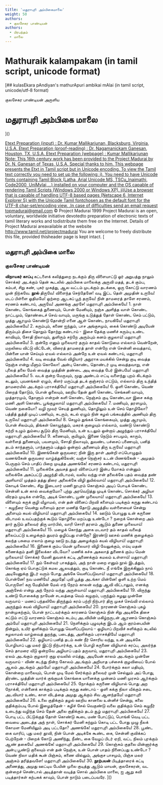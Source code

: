 ```yaml
---
title: 'மதுராபுரி அம்பிகைமாலை'
weight: 50
authors:
  - குலசேகர பாண்டியன்
authors:
  - பிரபந்தம்
  - மாலை
---
```


# Mathuraik kalampakam (in tamil script, unicode format)

[## kulasEkara pAndiyan's mathurApuri ambikai mAlai
(in tamil script, unicode/utf-8 format)

குலசேகர பாண்டியன் அருளிய

# மதுராபுரி அம்பிகை மாலை
]()

[Etext Preparation (input) : Dr. Kumar Mallikarjunan, Blacksburg, Virginia, U.S.A.
Etext Preparation (proof-reading) : Dr. Nagamanickam Ganesan, Houston, TX, U.S.A.
Etext Preparation (webpage) : Kumar Mallikarjunan
Note: This 16th century work has been provided to the Project Madurai by Dr. N. Ganesan of Texas, U.S.A. Special thanks to him.
This webpage presents the Etxt in Tamil script but in Unicode encoding.
To view the Tamil text correctly you need to set up the following:
i). You need to have Unicode fonts containing Tamil Block (Latha,
Arial Unicode MS, TSCu_Inaimathi, Code2000, UniMylai,...) installed on your computer
and the OS capable of rendering Tamil Scripts (Windows 2000 or Windows XP).
ii)Use a browser that is capable of handling UTF-8 based pages
(Netscape 6, Internet Explorer 5) with the Unicode Tamil fontchosen as the default font for the UTF-8 char-set/encoding view.
.In case of difficulties send an email request to]()[pmadurai@gmail.com](mailto:pmadurai@gmail.com)
© Project Madurai 1999
Project Madurai is an open, voluntary, worldwide initiative devotedto preparation of electronic texts of tamil literary works and todistribute them free on the Internet. Details of Project Madurai areavailable at the website http://www.tamil.net/projectmadurai
You are welcome to freely distribute this file, provided thisheader page is kept intact.
[
## மதுராபுரி அம்பிகை மாலை

### குலசேகர பாண்டியன்

**விநாயகர் காப்பு**
கட்டளைக் கலித்துறை
நடக்கும் திரு விளையாட்டு ஓர் அறுபத்து நாலும் சொக்கர்
அடக்கும் தென் கூடலில் அம்பிகை மாலைக்கு அருவி மதத்,
தடக் கும்ப, கம்பச், சிறு கண், புகர் முகத்து, ஆல வட்டம்
முடக்கும் தடக்கை, ஒரு கோட்டு வாரணம் முன் நிற்கவே.
**நூல்**
திருவே! விளைந்த செந்தேனே! வடி இட்ட தெள் அமுதின்
உருவே! மடப் பிள்ளை ஓதிமமே! ஒற்றை ஆடகப் பூந்
தருவே! நின் தாமரைத் தாளே சரணம், சரணம் கண்டாய்,
அருவே! அணங்கு அரசே! மதுராபுரி அம்பிகையே! 1.
நாள் கொண்ட கொங்கைத் துணையும், பொன் மேனியும், நஞ்சு அளித்த
வாள் கொண்ட நாட்டமும், தொண்டைச் செவ் வாயும், மருங்கு உடுத்துத்
தோள் கொண்ட செம் பட்டும், முத்து ஆரமும் கொண்டு தோன்றி எனை
ஆள் கொண்ட நாயகியே! மதுராபுரி அம்பிகையே! 2.
கரும்பும், கணை ஐந்தும், பாச அங்குசமும், கைக் கொண்டு அடியேன்
திரும்பும் திசை தொறும் தோற்று கண்டாய் - இசை தேக்கு மணிச்
சுரும்பு உண்ட காவியும், சோதி நிலாவும், துளிரும் சற்றே
அரும்பும் கனம் குழலாய்! மதுராபுரி அம்பிகையே! 3.
குன்றே எனும் முலையார் தரும் காதல் கொடுமை எல்லாம்
வென்றேன், மறலியை விட்டு விட்டேன், விரைத் தாமரைத் தாள்
என்றே என் சென்னி வைத்தாய், பின்னை யான் செய்யும் ஏவல் எல்லாம்
அன்றே உன் ஏவல் கண்டாய், மதுராபுரி அம்பிகையே! 4.
வடி வைத்த வேல் விழியார் அநுராக மயக்கில் சென்று
குடி வைத்த நெஞ்சு என்று மீளும் கொலோ! அன்பு கொண்ட தொண்டர்
முடி வைத்தவாறு, என் புலைத் தலை மேல் வைத்த முத்தின் தண்டை
அடி வைத்த பேர் இன்பமே! மதுராபுரி அம்பிகையே! 5.
வடக் குன்ற மேருவும், மூது அண்டம் எட்டி வளைந்து புறம்
கிடக்கும் கடலும், புவனங்கள் ஏழும், கிளர் மருப்புத்
தடக் குஞ்சரம் எட்டும், எல்லாம் திரு உந்தித் தாமரையில்
அடக்கும் பராசக்தியே! மதுராபுரி அம்பிகையே! 6.
ஒளி கொண்ட வெண் பிறைத் தோடும், பொன் ஓலையும், ஊறிய தேன்
துளி கொண்ட செங்கனி வாயும், முத்தாரமும், தோளும் என்றன்
களி கொண்ட நெஞ்சம் குடி கொண்டவா இசை கக்கு மணி
அளி கொண்ட பூங்குழலாய்! மதுராபுரி அம்பிகையே! 7.
மணியும், தரளமும், வெண் நகையோ? வழி மூவர் செயத்
துணியும், தொழிலும் உன் செய் தொழிலோ? பத்தித் துத்தி முடிப்
பணியும், சுடரும், கடல் ஏழும் நின் கழல் பங்கயத்தில்
அணியும் திரு உருவே! மதுராபுரி அம்பிகையே! 8.
செழும் துங்கக் கொங்கையும், முத்து ஆரமும், பொன் சிலம்பும், திங்கள்
கொழுந்தும், மகரக் குழையும் எல்லாம், வண்டு கொண்டு சுற்றி
உழும் தும்பை சூடும் திரு மேனியும், உன் உடலும் ஒன்றாய்
அழுந்தும் பராசக்தியே! மதுராபுரி அம்பிகையே! 9.
கணையும், குமிழும், இணை நெடும் சாபமும், காரும், வள்ளைத்
துணையும், பவளமும், சோதி நிலாவும், துவண்ட பச்சைப்
பணையும், பனித் தடம் காந்தளும், பாந்தளும் பத்தும் ஒன்றாய்
அணையும் திரு உருவே! மதுராபுரி அம்பிகையே! 10.
இணங்கேன் ஒருவரை; நின் இரு தாள் அன்றி எப்பொழுதும்
வணங்கேன் ஒருவரை வாழ்த்துகிலேன்; வஞ்ச நெஞ்சர் உடன்
பிணங்கேன் - அமுதம் பெருகும் செம் பாதிப் பிறை முடித்த
அணங்கே! சரணம் கண்டாய், மதுராபுரி அம்பிகையே! 11.
முலைக்கே அவசத் துயர் விளைப்பார் இன்ப மோகம் என்னும்
வலைக்கே அகப்பட்டு அழுந்தி விடாமல், வலிய வந்து என்
தலைக்கே பதம் வைத்த தண் அளியாய்! முத்தம் தத்து திரை
அலைக்கே விழி துயில்வாய்! மதுராபுரி அம்பிகையே! 12.
கொடிக் கொண்ட சிறு இடையார் மணி நூபுரம் கொஞ்சும் அடிப்
பொடிக் கொண்ட சென்னி உன் கால் வைக்குமோ? புற்று அரவெடுத்து
முடிக் கொண்ட சொக்கர் அழியா விரதம் முடிக்க என்றே,
அடிக் கொண்ட பூண் முலையாய்! மதுராபுரி அம்பிகையே! 13.
விளையும் கருக் குழி வீழாமல், என் தன் வினைப் பிறவி
களையும் படிக்கும் கருது கண்டாய் - கழுநீரை வென்று
வளையும் தரள மணித் தோடு அழுத்திய வள்ளையைச் சென்று
அளையும் கயல் விழியாய்! மதுராபுரி அம்பிகையே! 14.
ஊடும் பொழுது உன் கருணை விடாமல் உவப்பதற்குக்
கூடும் தொழிலை மறப்பது உண்டோ ? நறைக் கொன்றை அம் தார்
சூடும் தலைவர் திரு மார்பில், வாரி சொரி தரளம்
ஆடும் துணை முலையாய்! மதுராபுரி அம்பிகையே! 15.
மழைக் கொந்து அளக மடவார் தம் காதல் வலைத் தலைப்பட்டு
உழைக்கும் துயரம் ஒழிப்பது என்றோ? இரண்டு ஊசல் மணிக்
குழைக்கும் கலந்த பசுமை எலாம் குழை ஊடு நடந்து
அழைக்கும் கயல் விழியாய்! மதுராபுரி அம்பிகையே! 16.
இணைக் கும்ப மென் முலையார் விழி வேலுக்கும், எய்யு மதன்
கணைக்கும் தனி இலைக்கா விடவோ? மணிக் கச்சு அகலாத்
துணைக் கும்ப மென் முலையாய்! சொக்கர் மேனி துவளக் கட்டி
அணைக்கும் கமலம் உள்ளாய்! மதுராபுரி அம்பிகையே! 17.
நும் கேள்வர் பாகத்தும், அந் நான் மறை எனும் நூல் இடத்தும்,
கொங்கு ஏய் பொகுட்டுக் கமல ஆலயத்தும், குடி கொண்ட நீ
எங்கே இருக்கினும் நாய் அடியேனுக்கு இடர் வரும் போது
அங்கே வெளிப்படுவாய்! மதுராபுரி அம்பிகையே! 18.
பொன்னே! நவ மணியே! அமுதே! புவி பூத்து அடங்கா
மின்னே! ஒளி உற்ற மெய் பொருளே! கரு மேதியின் மேல்
எந் நேரம் காலன் வந்து ஆவி விட்டாலும், எனக்கு அஞ்சேல் என்று
அந் நேரம் வந்து அருள்வாய்! மதுராபுரி அம்பிகையே! 19.
விருந்து உண்டு போகைக்கு நாயேன் சடலத்தை வெம் கழுகும்,
பருந்தும் சுழலு முன்னே வருவாய் - மணப் பந்தலிலே
திருந்தும் கரம் பற்றி நிற்பார் திரு முகச் செவ்வி எல்லாம்
அருந்தும் கயல் விழியாய்! மதுராபுரி அம்பிகையே! 20.
நாரணன் கொஞ்சும் புகழ் நான்முகற்கும், பொன் நாட்டவர்க்கும்
காரணம் கொஞ்சும் நின் சிறு அடிக்கே திசை கட்டும் எட்டு
வாரணம் கொஞ்சும் கடம்பு அடவியின் மகிழ்நருடன்
ஆரணம் கொஞ்சும் அம்மே! மதுராபுரி அம்பிகையே! 21.
நெளிக்கும் புழுவுக்கு இடம் ஆம் குரம்பையின் நின்றும், உயிர்
ஒளிக்கும் பொழுது வெளிப்படுவாய் - ஒழியாப் பிறவிச்
சுளிக்கும் கடலில் சுழலாமல் வாழ்வைத் துறந்து, படைத்து,
அளிக்கும் பராசக்தியே! மதுராபுரி அம்பிகையே! 22.
ஒழியாப் பனித் தடம் கண் நீர் சொரிய வந்து, உன் அடிக்கே
பொழியாப் புது மலர் இட்டு நிற்பார்க்கு, உன் பொழி கருணை
விழியால் சுரப்ப, அலர்ந்த செம் தாமரை வீடு ஒன்றவே
அழியாப் பதம் தருவாய், மதுராபுரி அம்பிகையே! 23.
ஏலம் அடங்கும் குழலார் குறு ஏவலில் எய்த்து, அடியேன்
காலம் அடங்கும் முன்னே வருவாய் - விண் கடந்து நின்ற
கோலம் அடங்கும் அறியாத பச்சைக் குழவியைப் போல்
ஆலம் அடங்கும் அம்மே! மதுராபுரி அம்பிகையே! 24.
போர்க்கும் கலா மதியும், கொன்றை மாலையும், பொன் முடி மேல்
சேர்க்கும் தலைவர் முன் செல்லும் அப் போது, திரண்ட முத்தின்
வார்க் குங்குமக் கொங்கை யானைக்கு முன்னம் மணி முரசம்
ஆர்க்கும் பராசக்தியே! மதுராபுரி அம்பிகையே! 25.
நோக்கும் கருணை விழியால் பொது அற நோக்கி, என்னைக்
காக்கும் படிக்கும் கருது கண்டாய் - ஒளி கக்கு நிலா
வீக்கும் சடை அடவியார் உண்ட காள விடத்தை அமுது
ஆக்கும் சிவ ஆனந்தமே! மதுராபுரி அம்பிகையே! 26.
உலை குதிக்கும் தழல் ஊறிய கானலை உன்னிச் சென்று,
கலை குதிக்கும்படி போல் இழைத்தேன் - கழிச் சேல் வெகுண்டு
வலை குதிக்கும் செம் கழுநீர் உடைந்து வழிந்த செம் தேன்
அலை குதிக்கும் தடம் சூழ் மதுராபுரி அம்பிகையே! 27.
பொடி பட்ட பிட்டுக்குத் தோள் கொண்டு கூடை மண் போட்டுப், பொங்கி
வெடி பட்ட வையை அடைத்த அந் நாள், சொக்கர் மேனி சுற்றும்
கொடி பட்ட போது முழு நீலக் கோமள மேனியிலும்
அடி பட்டதோ? அணங்கே! மதுராபுரி அம்பிகையே! 28.
பூண்ட கை வாரிப், புது மலர் தூவி, நின் பொன் அடிக்கே
கூண்ட கை, சென்னி குவிக்கப் பெற்றேன் - பிறைக் கோடு அணிந்து,
நீண்ட கை வேழப் பிடர் ஏறி, வட்ட நிலம் புரக்கும்
ஆண் தகையே! அணங்கே! மதுராபுரி அம்பிகையே! 29.
கொஞ்சும் குதலை மின்னார்க்கு அன்பு பூண்டு குலையும் என் தன்
நெஞ்சு, உன் பொன் பாதம் நினைப்பது உண்டோ ? வெண் நிலா மதிக் கூன்
பிஞ்சும், கணை வில்லும், அங்குச பாசமும், பிஞ்சு மலர்
அஞ்சும் தரித்தவளே! மதுராபுரி அம்பிகையே! 30.
**நூற்பயன்**
பிடித்தாரைக் கட்டி அணைத்து, அமுது ஊட்டிய பேயின் முலை
குடித்து ஆடும் மாயன், குலசேகரன், வட குன்றைச் செண்டால்
அடித்தான் வடித்த சொல் அம்பிகை மாலை, ஐ ஆறு கவி
படித்தார்கள் கற்பகக் காவும், பொன் நாடும் படைப்பவரே.
]()